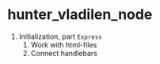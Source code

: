 # hunter_vladilen_node

1. Initialization, part `Express`
   1. Work with html-files
   2. Connect handlebars

